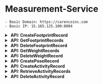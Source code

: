 # Measurement-Service

    - Basic Domain: https://carencoinc.com
    - Basic IP: 15.165.125.100:8084


<!-- api-1-start -->
<details markdown="1">
<summary><strong>&nbsp;API: CreateFootprintRecord</strong></summary>



## Basic Information

| Method | URL                                              |
|--------|--------------------------------------------------|
| POST   | `/kr/measurement-service/v1/footprints/{userId}` |

### Request

#### Parameters(@PathVariable)

| Name     | Type   | Description            | Required | Remarks |
|----------|--------|------------------------|----------|---------|
| `userId` | String | User Unique identifier | Yes      |         |

#### Parameters(@RequestParam)

| Name        | Type          | Description                          | Required | Remarks |
|-------------|---------------|--------------------------------------|----------|---------|
| `timestamp` | LocalDateTime | Measurement date and time            | Yes      |         |
| `rawData`   | String        | Measured raw data                    | Yes      |         |

### Response

#### Body

| Name                      | Type          | Description                                                                      |
|---------------------------|---------------|----------------------------------------------------------------------------------|
| `message`                 | String        | The result message of the API call (e.g., plantar pressure measurement complete) |
| `data`                    | Object        | Contains data related to the user's plantar pressure                             |
| `data.id`                 | UUID          | Unique identifier (ID) for the plantar pressure record                           |
| `data.userId`             | String        | ID of the user who requested the measurement                                     |
| `data.measuredDateTime`   | LocalDateTime | The date and time when the plantar pressure measurement was taken                |
| `data.firstClassType`     | Double        | The first-ranked plantar pressure class type                                     |
| `data.firstAccuracy`      | Double        | The accuracy (similarity) of the first-ranked class type                         |
| `data.secondaryClassType` | Double        | The second-ranked plantar pressure class type                                    |
| `data.secondaryAccuracy`  | Double        | The accuracy (similarity) of the second-ranked class type                        |
| `data.thirdClassType`     | Double        | The third-ranked plantar pressure class type                                     |
| `data.thirdAccuracy`      | Double        | The accuracy (similarity) of the third-ranked class type                         |
| `data.leftFootLength`     | Double        | Length of the left foot (in millimeters)                                         |
| `data.leftFootWidth`      | Double        | Width of the left foot (in millimeters)                                          |
| `data.rightFootLength`    | Double        | Length of the right foot (in millimeters)                                        |
| `data.rightFootWidth`     | Double        | Width of the right foot (in millimeters)                                         |
| `data.footprintImageUrl`  | String        | URL of the saved plantar pressure image                                          |
| `data.weight`             | Double        | The user's weight (in kilograms)                                                 |

<details markdown=>
  <summary><strong>Example</strong></summary>

## Request

### Postman 요청

아래 버튼을 클릭하면 `Postman`에서 API 요청을 실행할 수 있습니다.

[![Run in Postman](https://run.pstmn.io/button.svg)](https://carenco.postman.co/workspace/Care%26CO~7c4d2551-cc9d-413f-b156-4c350b99eb32/request/27911837-2e1ffee0-55b5-4be5-89d5-a181a8ae21b6?action=share&creator=32584424&ctx=documentation)

```bash
  curl POST 'https://carencoinc.com/kr/measurement-service/v1/footprints/{userId}?timestamp=&rawData='
```

## Response

<details>
<summary><strong>200 OK</strong></summary>

###### Body

```json
{
  "message": "Plantar pressure measurement complete",
  "data": {
    "id": "",
    "userId": "",
    "measuredDateTime": "YYYY-MM-DDThh:mm:ss",
    "firstClassType": 0.0,
    "firstAccuracy": 0.0,
    "secondaryClassType": 0.0,
    "secondaryAccuracy": 0.0,
    "thirdClassType": 0.0,
    "thirdAccuracy": 0.0,
    "leftFootLength": 0.0,
    "leftFootWidth": 0.0,
    "rightFootLength": 0.0,
    "rightFootWidth": 0.0,
    "footprintImageUrl": "",
    "weight": 0.0
  }
}
```

</details>

<details>
<summary><strong>400 BadRequest</strong></summary>

###### Body

```json
{
  "message": "Invalid request parameters",
  "error": "Error detail message"
}
```
</details>

<details>
<summary><strong>500 InternalServerError</strong></summary>

###### Body

```json
{
  "message": "Error creating footprint record",
  "error": "Error detail message"
}
```

</details>

</details>

---

</details>
<!-- api-1-end -->


<!-- api-2-start -->
<details markdown="1">
<summary><strong>&nbsp;API: GetFootprintRecords</strong></summary>


## Basic Information

| Method | URL                                              |
|--------|--------------------------------------------------|
| GET    | `/kr/measurement-service/v1/footprints/{userId}` |

### Request

#### Parameters(@PathVariable)

| Name     | Type   | Description            | Required | Remarks |
|----------|--------|------------------------|----------|---------|
| `userId` | String | User Unique identifier | Yes      |         |

#### Parameters(@RequestParam)

| Name   | Type          | Description                                   | Required | Remarks |
|--------|---------------|-----------------------------------------------|----------|---------|
| `from` | LocalDateTime | Query start date and time                     | No       |         |
| `to`   | LocalDateTime | Query end date and time                       | No       |         |
| `size` | int           | Number of records to retrieve                 | No       |         |
| `page` | int           | Page number of the queried data               | No       |         |
| `sort` | String        | Sorting method (e.g., measuredDateTime, desc) | No       |         |

> ### Additional Query Logic for `GetFootprintRecords`
> The `findByUserIdAndDateTimeRange` method includes logic to filter records based on various conditions. Below are the details:
>
> #### Query Conditions
>
> 1. **Both `from` and `to` parameters are provided:**
     >     - Filters records where the measurement timestamp (`measuredDateTime`) is between `fromDateTime` and `toDateTime` (inclusive).
>     - Repository method: `findByUserIdAndMeasuredDateTimeBetween`.
>
> 2. **Only `from` parameter is provided:**
     >     - Filters records where the measurement timestamp (`measuredDateTime`) is after `fromDateTime`.
>     - Repository method: `findByUserIdAndMeasuredDateTimeAfter`.
>
> 3. **Only `to` parameter is provided:**
     >     - Filters records where the measurement timestamp (`measuredDateTime`) is before `toDateTime`.
>     - Repository method: `findByUserIdAndMeasuredDateTimeBefore`.
>
> 4. **Neither `from` nor `to` parameters are provided:**
     >     - Returns all records for the given user, without date filtering.
>     - Repository method: `findByUserId`.
>
> #### Pagination and Sorting
>
> - **Pagination:**
    >     - The `page` and `size` parameters determine the pagination behavior.
>     - These are passed into the `PageRequest` object to fetch the corresponding page of records.
>
> - **Sorting:**
    >     - The `sort` parameter defines the sorting behavior. It should follow the format: `field,direction`.
            >         - `field`: The name of the field to sort by (e.g., `measuredDateTime`).
>         - `direction`: Sorting direction (`asc` for ascending, `desc` for descending). Defaults to ascending if omitted.
>     - Example values:
        >         - `measuredDateTime,desc`: Sort by `measuredDateTime` in descending order.
>         - `weight,asc`: Sort by `weight` in ascending order.
>     - **Error Handling:**
        >         - If the `sort` parameter is invalid, an `IllegalArgumentException` is thrown with a message explaining the expected format.
>
> #### Example Query Scenarios
>
> 1. **Retrieve all records for a user within a specific date range, sorted by timestamp in descending order:**
     >     - Parameters: `from=2025-01-01T00:00:00`, `to=2025-01-31T23:59:59`, `sort=measuredDateTime,desc`.
>
> 2. **Retrieve all records after a specific date:**
     >     - Parameters: `from=2025-01-01T00:00:00`, `sort=measuredDateTime,asc`.
>
> 3. **Retrieve paginated records without any date filters:**
     >     - Parameters: `page=1`, `size=10`.
>
> #### Error Handling for Invalid Sorting
>
> - If the `sort` parameter is not in the correct format (e.g., missing field or direction), the following exception will be raised:
    >   ```json
>   {
>     "message": "Invalid sort parameter. Expected format: 'field,direction'.",
>     "error": "Detailed error message explaining the issue"
>   }

### Response

#### Body

| Name                      | Type          | Description                                                                      |
|---------------------------|---------------|----------------------------------------------------------------------------------|
| `message`                 | String        | The result message of the API call (e.g., plantar pressure measurement complete) |
| `data`                    | Object        | Contains data related to the user's plantar pressure                             |
| `data.id`                 | UUID          | Unique identifier (ID) for the plantar pressure record                           |
| `data.userId`             | String        | ID of the user who requested the measurement                                     |
| `data.measuredDateTime`   | LocalDateTime | The date and time when the plantar pressure measurement was taken                |
| `data.firstClassType`     | Double        | The first-ranked plantar pressure class type                                     |
| `data.firstAccuracy`      | Double        | The accuracy (similarity) of the first-ranked class type                         |
| `data.secondaryClassType` | Double        | The second-ranked plantar pressure class type                                    |
| `data.secondaryAccuracy`  | Double        | The accuracy (similarity) of the second-ranked class type                        |
| `data.thirdClassType`     | Double        | The third-ranked plantar pressure class type                                     |
| `data.thirdAccuracy`      | Double        | The accuracy (similarity) of the third-ranked class type                         |
| `data.leftFootLength`     | Double        | Length of the left foot (in millimeters)                                         |
| `data.leftFootWidth`      | Double        | Width of the left foot (in millimeters)                                          |
| `data.rightFootLength`    | Double        | Length of the right foot (in millimeters)                                        |
| `data.rightFootWidth`     | Double        | Width of the right foot (in millimeters)                                         |
| `data.footprintImageUrl`  | String        | URL of the saved plantar pressure image                                          |
| `data.weight`             | Double        | The user's weight (in kilograms)                                                 |


<details markdown=>
  <summary><strong>Example</strong></summary>

## Request

### Postman 요청

아래 버튼을 클릭하면 `Postman`에서 API 요청을 실행할 수 있습니다.

[![Run in Postman](https://run.pstmn.io/button.svg)](https://carenco.postman.co/workspace/Care%26CO~7c4d2551-cc9d-413f-b156-4c350b99eb32/request/27911837-fb32bbe2-8e0d-46e2-ad45-3972a173ac52?action=share&creator=32584424&ctx=documentation)


```bash
  curl GET 'https://carencoinc.com/kr/measurement-service/v1/footprints/{userId}'
```

## Response

<details>
<summary><strong>200 OK</strong></summary>

###### Body

```json
{
  "message": "Plantar pressure records retrieved",
  "data": [
    {
      "id": "",
      "userId": "",
      "measuredDateTime": "YYYY-MM-DDThh:mm:ss",
      "firstClassType": 0.0,
      "firstAccuracy": 0.0,
      "secondaryClassType": 0.0,
      "secondaryAccuracy": 0.0,
      "thirdClassType": 0.0,
      "thirdAccuracy": 0.0,
      "leftFootLength": 0.0,
      "leftFootWidth": 0.0,
      "rightFootLength": 0.0,
      "rightFootWidth": 0.0,
      "footprintImageUrl": "",
      "weight": 0.0
    },
    {
      "id": "",
      "userId": "",
      "measuredDateTime": "YYYY-MM-DDThh:mm:ss",
      "firstClassType": 0.0,
      "firstAccuracy": 0.0,
      "secondaryClassType": 0.0,
      "secondaryAccuracy": 0.0,
      "thirdClassType": 0.0,
      "thirdAccuracy": 0.0,
      "leftFootLength": 0.0,
      "leftFootWidth": 0.0,
      "rightFootLength": 0.0,
      "rightFootWidth": 0.0,
      "footprintImageUrl": "",
      "weight": 0.0
    }
  ]
}
```

</details>

<details>
<summary><strong>400 BadRequest</strong></summary>
###### Body

```json
{
  "message": "Invalid request parameters",
  "error": "Error detail message"
}
```

</details>

<details>
<summary><strong>500 InternalServerError</strong></summary>

###### Body

```json
{
  "message": "Error retrieving footprint records",
  "error" : "Error detail message"
}
```

</details>

</details>

---

</details>
<!-- api-2-end -->


<!-- api-3-start -->
<details markdown="1">
<summary><strong>&nbsp;API: DeleteFootprintRecord</strong></summary>

## Basic Information

| Method | URL                                          |
|--------|----------------------------------------------|
| POST   | `/kr/measurement-service/v1/footprints/{id}` |

### Request

#### Parameters(@PathVariable)

| Name | Type | Description                       | Required | Remarks |
|------|------|-----------------------------------|----------|---------|
| `id` | UUID | FootprintRecord Unique identifier | Yes      |         |

### Response

#### Body

| Name                      | Type          | Description                                                                |
|---------------------------|---------------|----------------------------------------------------------------------------|
| `message`                 | String        | The result message of the API call (e.g., plantar pressure record deleted) |

<details markdown=>
  <summary><strong>Example</strong></summary>

## Request

### Postman 요청

아래 버튼을 클릭하면 `Postman`에서 API 요청을 실행할 수 있습니다.

[![Run in Postman](https://run.pstmn.io/button.svg)](https://carenco.postman.co/workspace/Care%26CO~7c4d2551-cc9d-413f-b156-4c350b99eb32/request/27911837-8ec36dc1-f0e3-4df9-bb88-7f4b313af967?action=share&creator=32584424&ctx=documentation)

```bash
  curl DELETE 'https://carencoinc.com/kr/measurement-service/v1/footprints/{id}
```

## Response

<details>
<summary><strong>200 OK</strong></summary>

###### Body

```json
{
  "message": "Plantar pressure record deleted"
}
```

</details>

<details>
<summary><strong>400 BadRequest</strong></summary>

###### Body

```json
{
  "message": "Invalid request parameters",
  "error": "Error detail message"
}
```

</details>

<details>
<summary><strong>500 InternalServerError</strong></summary>

###### Body

```json
{
  "message": "Error deleting footprint record",
  "error": "Error detail message"
}
```

</details>

</details>

---

</details>
<!-- api-3-end -->


<!-- api-4-start -->
<details markdown="1">
<summary><strong>&nbsp;API: GetWeightRecords</strong></summary>


## Basic Information

| Method | URL                                           |
|--------|-----------------------------------------------|
| GET    | `/kr/measurement-service/v1/weights/{userId}` |

### Request

#### Parameters(@PathVariable)

| Name     | Type   | Description            | Required | Remarks |
|----------|--------|------------------------|----------|---------|
| `userId` | String | User Unique identifier | Yes      |         |

#### Parameters(@RequestParam)

| Name   | Type          | Description                                  | Required | Remarks |
|--------|---------------|----------------------------------------------|----------|---------|
| `from` | LocalDateTime | Query start date and time                    | No       |         |
| `to`   | LocalDateTime | Query end date and time                      | No       |         |
| `size` | int           | Number of records to retrieve                | No       |         |
| `page` | int           | Page number of the queried data              | No       |         |
| `sort` | String        | Sorting method (e.g., measuredDateTime, desc) | No       |         |

> ### Additional Query Logic for `GetWeightRecords`
> The `findByUserIdAndDateTimeRange` method includes logic to filter records based on various conditions. Below are the details:
>
> #### Query Conditions
>
> 1. **Both `from` and `to` parameters are provided:**
     >     - Filters records where the measurement timestamp (`measuredDateTime`) is between `fromDateTime` and `toDateTime` (inclusive).
     >     - Repository method: `findByUserIdAndMeasuredDateTimeBetween`.
>
> 2. **Only `from` parameter is provided:**
     >     - Filters records where the measurement timestamp (`measuredDateTime`) is after `fromDateTime`.
     >     - Repository method: `findByUserIdAndMeasuredDateTimeAfter`.
>
> 3. **Only `to` parameter is provided:**
     >     - Filters records where the measurement timestamp (`measuredDateTime`) is before `toDateTime`.
     >     - Repository method: `findByUserIdAndMeasuredDateTimeBefore`.
>
> 4. **Neither `from` nor `to` parameters are provided:**
     >     - Returns all records for the given user, without date filtering.
     >     - Repository method: `findByUserId`.
>
> #### Pagination and Sorting
>
> - **Pagination:**
    >     - The `page` and `size` parameters determine the pagination behavior.
    >     - These are passed into the `PageRequest` object to fetch the corresponding page of records.
>
> - **Sorting:**
    >     - The `sort` parameter defines the sorting behavior. It should follow the format: `field,direction`.
    >         - `field`: The name of the field to sort by (e.g., `measuredDateTime`).
    >         - `direction`: Sorting direction (`asc` for ascending, `desc` for descending). Defaults to ascending if omitted.
    >     - Example values:
            >         - `measuredDateTime,desc`: Sort by `measuredDateTime` in descending order.
            >         - `weight,asc`: Sort by `weight` in ascending order.
>     - **Error Handling:**
        >         - If the `sort` parameter is invalid, an `IllegalArgumentException` is thrown with a message explaining the expected format.
>
> #### Example Query Scenarios
>
> 1. **Retrieve all records for a user within a specific date range, sorted by timestamp in descending order:**
     >     - Parameters: `from=2025-01-01T00:00:00`, `to=2025-01-31T23:59:59`, `sort=measuredDateTime,desc`.
>
> 2. **Retrieve all records after a specific date:**
     >     - Parameters: `from=2025-01-01T00:00:00`, `sort=measuredDateTime,asc`.
>
> 3. **Retrieve paginated records without any date filters:**
     >     - Parameters: `page=1`, `size=10`.
>
> #### Error Handling for Invalid Sorting
>
> - If the `sort` parameter is not in the correct format (e.g., missing field or direction), the following exception will be raised:
    >   ```json
    >   {
    >     "message": "Invalid sort parameter. Expected format: 'field,direction'.",
    >     "error": "Detailed error message explaining the issue"
    >   }

### Response

#### Body

| Name                      | Type          | Description                                             |
|---------------------------|---------------|---------------------------------------------------------|
| `data`                    | Object        | Contains data related to the user's weight              |
| `data.id`                 | UUID          | Unique identifier (ID) for the weight record            |
| `data.userId`             | String        | ID of the user who requested the measurement            |
| `data.measuredDateTime`   | LocalDateTime | The date and time when the weight measurement was taken |
| `data.measurementMethod`  | String        | The method used to measure                              |
| `data.weight`             | Double        | The user's weight (in kilograms)                        |


<details markdown=>
  <summary><strong>Example</strong></summary>

## Request

### Postman 요청

아래 버튼을 클릭하면 `Postman`에서 API 요청을 실행할 수 있습니다.

[![Run in Postman](https://run.pstmn.io/button.svg)](https://carenco.postman.co/workspace/Care%26CO~7c4d2551-cc9d-413f-b156-4c350b99eb32/request/27911837-0797420f-ad6a-4cfc-87cf-67ce5162b75d?action=share&creator=32584424&ctx=documentation)


```bash
  curl GET 'https://carencoinc.com/kr/measurement-service/v1/weights/{userId}'
```

## Response

<details>
<summary><strong>200 OK</strong></summary>

###### Body

```json
{
  "message": "The weight records retrieved",
  "data": [
    {
      "id": "",
      "userId": "",
      "measuredDateTime": "YYYY-MM-DDThh:mm:ss",
      "measurementMethod": "",
      "weight": 0.0
    },
    {
      "id": "",
      "userId": "",
      "measuredDateTime": "YYYY-MM-DDThh:mm:ss",
      "measurementMethod": "",
      "weight": 0.0
    }
  ]
}
```

</details>

<details>
<summary><strong>400 BadRequest</strong></summary>
###### Body

```json
{
  "message": "Invalid request parameters",
  "error": "Error detail message"
}
```

</details>

<details>
<summary><strong>500 InternalServerError</strong></summary>

###### Body

```json
{
  "message": "Error retrieving weight records",
  "error" : "Error detail message"
}
```

</details>

</details>

---

</details>
<!-- api-4-end -->


<!-- api-5-start -->
<details markdown="1">
<summary><strong>&nbsp;API: DeleteWeightRecord</strong></summary>

## Basic Information

| Method | URL                                       |
|--------|-------------------------------------------|
| POST   | `/kr/measurement-service/v1/weights/{id}` |

### Request

#### Parameters(@PathVariable)

| Name | Type | Description                        | Required | Remarks |
|------|------|------------------------------------|----------|---------|
| `id` | UUID | Unique identifier of Weight record | Yes      |         |

### Response

#### Body

| Name                      | Type          | Description                                                       |
|---------------------------|---------------|-------------------------------------------------------------------|
| `message`                 | String        | The result message of the API call (e.g., weights record deleted) |

<details markdown=>
  <summary><strong>Example</strong></summary>

## Request

### Postman 요청

아래 버튼을 클릭하면 `Postman`에서 API 요청을 실행할 수 있습니다.

[![Run in Postman](https://run.pstmn.io/button.svg)](https://carenco.postman.co/workspace/Care%26CO~7c4d2551-cc9d-413f-b156-4c350b99eb32/request/27911837-5b354fca-a850-4e16-bf9b-2ae399372f4d?action=share&creator=32584424&ctx=documentation)

```bash
  curl DELETE 'https://carencoinc.com/kr/measurement-service/v1/weights/{id}
```

## Response

<details>
<summary><strong>200 OK</strong></summary>

###### Body

```json
{
}
```

</details>

<details>
<summary><strong>400 BadRequest</strong></summary>

###### Body

```json
{
  "message": "Invalid request parameters",
  "error": "Error detail message"
}
```

</details>

<details>
<summary><strong>500 InternalServerError</strong></summary>

###### Body

```json
{
  "message": "Error deleting weight record",
  "error": "Error detail message"
}
```

</details>

</details>

---

</details>
<!-- api-5-end -->


<!-- api-6-start -->
<details markdown="1">
<summary><strong>&nbsp;API: CreatePoseRecord</strong></summary>



## Basic Information

| Method | URL                                        |
|--------|--------------------------------------------|
| POST   | `/kr/measurement-service/v1/pose/{userId}` |

### Request

#### Parameters(@PathVariable)

| Name     | Type   | Description            | Required | Remarks |
|----------|--------|------------------------|----------|---------|
| `userId` | String | User Unique identifier | Yes      |         |

#### Parameters(@RequestParam)

| Name        | Type          | Description                 | Required | Remarks |
|-------------|---------------|-----------------------------|----------|---------|
| `timestamp` | LocalDateTime | Measurement date and time   | Yes      |         |
| `file`      | MultipartFile | The file for measuring pose | Yes      |         |

### Response

#### Body

| Name                    | Type          | Description                                                          |
|-------------------------|---------------|----------------------------------------------------------------------|
| `message`               | String        | The result message of the API call (e.g., pose measurement complete) |
| `data`                  | Object        | Contains data related to the user's pose estimation                  |
| `data.id`               | UUID          | Unique identifier (ID) for the pose record                           |
| `data.userId`           | String        | ID of the user who requested the measurement                         |
| `data.measuredDateTime` | LocalDateTime | The date and time when the pose estimation was taken                 |
| `data.angleFace`        | Double        | Represents the angle of the person's face in degrees.                |
| `data.anglePelvis`      | Double        | Represents the angle of the person's pelvis in degrees.              |
| `data.angleShoulder`    | Double        | Represents the angle of the person's shoulder in degrees.            |
| `data.classType`        | Int           | The classType of the pose estimation result                          |
| `data.accuracy`         | Double        | The accuracy of the classType                                        |
| `data.imageUrl`         | String        | URL of the saved pose image                                          |

<details markdown=>
  <summary><strong>Example</strong></summary>

## Request

### Postman 요청

아래 버튼을 클릭하면 `Postman`에서 API 요청을 실행할 수 있습니다.

[![Run in Postman](https://run.pstmn.io/button.svg)](https://carenco.postman.co/workspace/Care%26CO~7c4d2551-cc9d-413f-b156-4c350b99eb32/request/27911837-965fbe4d-6592-400b-bd89-31a24946fa3e?action=share&creator=32584424&ctx=documentation)

```bash
  curl POST 'https://carencoinc.com/kr/measurement-service/v1/pose/{userId}?timestamp='
```

## Response

<details>
<summary><strong>200 OK</strong></summary>

###### Body

```json
{
  "message": "Pose estimation complete",
  "data": {
    "id": "",
    "userId": "",
    "measuredDateTime": "",
    "angleFace": 0.0,
    "anglePelvis": 0.0,
    "angleShoulder": 0.0,
    "classType": 0,
    "accuracy": 0.0,
    "imageUrl": ""
  }
}

```

</details>

<details>
<summary><strong>400 BadRequest</strong></summary>

###### Body

```json
{
  "message": "Invalid request parameters",
  "error": "Error detail message"
}
```
</details>

<details>
<summary><strong>500 InternalServerError</strong></summary>

###### Body

```json
{
  "message": "Error creating pose record",
  "error": "Error detail message"
}
```

</details>

</details>

---

</details>
<!-- api-6-end -->



<!-- api-7-start -->
<details markdown="1">
<summary><strong>&nbsp;API: CreateActivityRecord</strong></summary>



## Basic Information

| Method | URL                                          |
|--------|----------------------------------------------|
| POST   | `/api/v1/measurement/users/{uid}/activities` |

### Request

#### Parameters(@PathVariable)

| Name  | Type | Description            | Required | Remarks |
|-------|------|------------------------|----------|---------|
| `uid` | UUID | User Unique identifier | Yes      |         |

#### Parameters(@RequestBody)

| Name             | Type      | Description                                     | Required | Remarks |
|------------------|-----------|-------------------------------------------------|----------|---------|
| `category`       | String    | Type of activity record                         |          |         |
| `activity_date`  | LocalDate | Date of the activity                            |          |         |
| `start_time`     | LocalTime | Start time of the activity                      |          |         |
| `end_time`       | LocalTime | End time of the activity                        |          |         |
| `pain_decreased` | boolean   | Whether the pain was reduced after the activity | No       |         |
| `same_pain`      | boolean   | Whether the pain remained unchanged             | No       |         |
| `mild_pain`      | boolean   | Whether the pain was mild                       | No       |         |
| `moderate_pain`  | boolean   | Whether the pain was moderate                   | No       |         |
| `severe_pain`    | boolean   | Whether the pain was severe                     | No       |         |


### Response

#### Body

| Name                    | Type      | Description                                                |
|-------------------------|-----------|------------------------------------------------------------|
| `success`               | boolean   | Indicates whether the API call was successful (true/false) |
| `data`                  | Object    | Contains data related to the user's activity record        |
| `data.id`               | UUID      | Unique identifier (ID) for the activity record             |
| `data.uid`              | UUID      | ID of the user who requested                               |
| `data.type`             | String    | Type of activity record                                    |
| `data.activityDate`     | LocalDate | Date of the activity                                       |
| `data.startTime`        | LocalTime | Start time of the activity                                 |
| `data.endTime`          | LocalTime | End time of the activity                                   |
| `data.painLog`          | Object    | Contains data related to the user's activity pain record   |
| `painLog.id`            | UUID      | Unique identifier (ID) for the pain record                 |
| `painLog.painDecreased` | boolean   | Whether the pain was reduced after the activity            | 
| `painLog.samePain`      | boolean   | Whether the pain remained unchanged                        | 
| `painLog.mildPain`      | boolean   | Whether the pain was mild                                  | 
| `painLog.moderatePain`  | boolean   | Whether the pain was moderate                              | 
| `painLog.severePain`    | boolean   | Whether the pain was severe                                | 


<details markdown=>
  <summary><strong>Example</strong></summary>

## Request

### Postman 요청

아래 버튼을 클릭하면 `Postman`에서 API 요청을 실행할 수 있습니다.

[![Run in Postman](https://run.pstmn.io/button.svg)](https://carenco.postman.co/workspace/Care%26CO~7c4d2551-cc9d-413f-b156-4c350b99eb32/example/27911837-f3383c46-0500-401a-b925-3c1dbe08e935?action=share&creator=32584424&ctx=documentation)

```bash
  curl POST 'https://carencoinc.com/api/v1/measurement/users/{uid}/activities'
    --header 'Content-Type: application/json' \
    --data '{
        "category": "",
        "activity_date": "",
        "start_time": "",
        "end_time": "",
        "pain_decreased": "",
        "same_pain": "",
        "mild_pain": "",
        "moderate_pain": "",
        "severe_pain": ""
    }'
```

## Response

<details>
<summary><strong>200 OK</strong></summary>

###### Body

```json
{
  "success": true,
  "data": {
    "id": "dcad5dfa-8b36-4736-84f7-04e68b40a0ac",
    "uid": "469a4b9a-986d-429f-82ba-0795ab91c2d3",
    "type": "ORIENTAL_TREATMENT",
    "activityDate": "2025-05-13",
    "startTime": "13:00:00",
    "endTime": "14:00:00",
    "painLog": {
      "id": "2884133d-bfe1-4dff-a668-a4f475833cde",
      "painDecreased": true,
      "samePain": false,
      "mildPain": false,
      "moderatePain": false,
      "severePain": false
    }
  }
}
```

</details>

<details>
<summary><strong>400 BadRequest</strong></summary>

###### Body

```json
{
    "code": "CHECK_PARAMETER"
}
```
</details>

<details>
<summary><strong>500 InternalServerError</strong></summary>

###### Body

```json
{
  "message": "Error creating activity record",
  "error": "Error detail message"
}
```

</details>

</details>

---

</details>
<!-- api-7-end -->



<!-- api-8-start -->
<details markdown="1">
<summary><strong>&nbsp;API: RetrieveActivityRecords</strong></summary>



## Basic Information

| Method | URL                                          |
|--------|----------------------------------------------|
| GET    | `/api/v1/measurement/users/{uid}/activities` |

### Request

#### Parameters(@PathVariable)

| Name  | Type | Description            | Required | Remarks |
|-------|------|------------------------|----------|---------|
| `uid` | UUID | User Unique identifier | Yes      |         |


#### Parameters(@RequestParam)

| Name      | Type      | Description                            | Required | Remarks |
|-----------|-----------|----------------------------------------|----------|---------|
| `from`    | LocalDate | Query start date                       | No       |         |
| `to`      | LocalDate | Query end date                         | No       |         |
| `size`    | int       | Number of records to retrieve          | No       |         |
| `page`    | int       | Page number of the queried data        | No       |         |
| `sort`    | String    | Sorting method (e.g., startTime, desc) | No       |         |

> ### Additional Query Logic for `GetActivityRecords`
> The `findByUidAndDateRange` method includes logic to filter records based on various conditions. Below are the
> details:
>
> #### Query Conditions
>
> 1. **Both `from` and `to` parameters are provided:**
     >     - Filters records where the measurement timestamp (`activityDate`) is between `fromDate` and
     `toDate` (inclusive).
     >     - Repository method: `findByUidAndActivityDateBetween`.
>
> 2. **Only `from` parameter is provided:**
     >     - Filters records where the measurement timestamp (`activityDate`) is after `fromDate`.
     >     - Repository method: `findByUidAndActivityDateAfter`.
>
> 3. **Only `to` parameter is provided:**
     >     - Filters records where the measurement timestamp (`activityDate`) is before `toDate`.
     >     - Repository method: `findByUidAndActivityDateBefore`.
>
> 4. **Neither `from` nor `to` parameters are provided:**
     >     - Returns all records for the given user, without date filtering.
     >     - Repository method: `findByUid`.
>
> #### Pagination and Sorting
>
> - **Pagination:**
    >     - The `page` and `size` parameters determine the pagination behavior.
    >     - These are passed into the `PageRequest` object to fetch the corresponding page of records.
>
> - **Sorting:**
    >     - The `sort` parameter defines the sorting behavior. It should follow the format: `field,direction`.
    >         - `field`: The name of the field to sort by (e.g., `startTime`).
    >         - `direction`: Sorting direction (`asc` for ascending, `desc` for descending). Defaults to ascending if
    omitted.
    >     - Example values:
    >         - `startTime,desc`: Sort by `startTime` in descending order.
    >         - `weight,asc`: Sort by `weight` in ascending order.
    >
- **Error Handling:**
  >         - If the `sort` parameter is invalid, an `IllegalArgumentException` is thrown with a message explaining the
  expected format.
>
> #### Example Query Scenarios
>
> 1. **Retrieve all records for a user within a specific date range, sorted by timestamp in descending order:**
     >     - Parameters: `from=2025-01-01`, `to=2025-01-31`, `sort=startTime,desc`.
>
> 2. **Retrieve all records after a specific date:**
     >     - Parameters: `from=2025-01-01`, `sort=startTime,asc`.
>
> 3. **Retrieve paginated records without any date filters:**
     >     - Parameters: `page=1`, `size=10`.


### Response

#### Body

| Name                    | Type      | Description                                                |
|-------------------------|-----------|------------------------------------------------------------|
| `success`               | boolean   | Indicates whether the API call was successful (true/false) |
| `data`                  | Object    | Contains data related to the user's activity record        |
| `data.id`               | UUID      | Unique identifier (ID) for the activity record             |
| `data.uid`              | UUID      | ID of the user who requested                               |
| `data.type`             | String    | Type of activity record                                    |
| `data.activityDate`     | LocalDate | Date of the activity                                       |
| `data.startTime`        | LocalTime | Start time of the activity                                 |
| `data.endTime`          | LocalTime | End time of the activity                                   |
| `data.painLog`          | Object    | Contains data related to the user's activity pain record   |
| `painLog.id`            | UUID      | Unique identifier (ID) for the pain record                 |
| `painLog.painDecreased` | boolean   | Whether the pain was reduced after the activity            | 
| `painLog.samePain`      | boolean   | Whether the pain remained unchanged                        | 
| `painLog.mildPain`      | boolean   | Whether the pain was mild                                  | 
| `painLog.moderatePain`  | boolean   | Whether the pain was moderate                              | 
| `painLog.severePain`    | boolean   | Whether the pain was severe                                | 

<details markdown=>
  <summary><strong>Example</strong></summary>

## Request

### Postman 요청

아래 버튼을 클릭하면 `Postman`에서 API 요청을 실행할 수 있습니다.

[![Run in Postman](https://run.pstmn.io/button.svg)](https://carenco.postman.co/workspace/Care%26CO~7c4d2551-cc9d-413f-b156-4c350b99eb32/example/27911837-a11ce1a8-27df-4591-bf9b-decfc4bddd13?action=share&creator=32584424&ctx=documentation)

```bash
  curl GET 'https://carencoinc.com/api/v1/measurement/users/{uid}/activities?from=2025-05-13&to=2025-05-13&size=1&page=0&sort=startTime,asc'
```

## Response

<details>
<summary><strong>200 OK</strong></summary>

###### Body

```json
{
  "success": true,
  "data": [
    {
      "id": "dcad5dfa-8b36-4736-84f7-04e68b40a0ac",
      "uid": "469a4b9a-986d-429f-82ba-0795ab91c2d3",
      "type": "ORIENTAL_TREATMENT",
      "activityDate": "2025-05-13",
      "startTime": "13:00:00",
      "endTime": "14:00:00",
      "painLog": {
        "id": "2884133d-bfe1-4dff-a668-a4f475833cde",
        "painDecreased": true,
        "samePain": false,
        "mildPain": false,
        "moderatePain": false,
        "severePain": false
      }
    },
    {
      "id": "a48ec36c-9caf-4227-b4c0-05118696b4ba",
      "uid": "469a4b9a-986d-429f-82ba-0795ab91c2d3",
      "type": "ORIENTAL_TREATMENT",
      "activityDate": "2025-05-13",
      "startTime": "12:00:00",
      "endTime": "13:00:00",
      "painLog": {
        "id": "f87e05b6-666a-4e4f-8881-1921c7923c42",
        "painDecreased": true,
        "samePain": false,
        "mildPain": false,
        "moderatePain": false,
        "severePain": false
      }
    }
  ]
}
```

</details>

<details>
<summary><strong>400 BadRequest</strong></summary>

###### Body

```json
{
    "code": "CHECK_PARAMETER"
}
```
</details>

<details>
<summary><strong>500 InternalServerError</strong></summary>

###### Body

```json
{
  "message": "Error retrieving activity record",
  "error": "Error detail message"
}
```

</details>

</details>

---

</details>
<!-- api-8-end -->



<!-- api-9-start -->
<details markdown="1">
<summary><strong>&nbsp;API: DeleteActivityRecord</strong></summary>



## Basic Information

| Method | URL                                               |
|--------|---------------------------------------------------|
| DELETE | `/api/v1/measurement/users/{uid}/activities/{id}` |

### Request

#### Parameters(@PathVariable)

| Name  | Type | Description                                    | Required | Remarks |
|-------|------|------------------------------------------------|----------|---------|
| `uid` | UUID | User Unique identifier                         | Yes      |         |
| `id`  | UUID | Unique identifier (ID) for the activity record | Yes      |         |

### Response

#### Body

| Name                    | Type      | Description                                                |
|-------------------------|-----------|------------------------------------------------------------|
| `success`               | boolean   | Indicates whether the API call was successful (true/false) |

<details markdown=>
  <summary><strong>Example</strong></summary>

## Request

### Postman 요청

아래 버튼을 클릭하면 `Postman`에서 API 요청을 실행할 수 있습니다.

[![Run in Postman](https://run.pstmn.io/button.svg)](https://carenco.postman.co/workspace/Care%26CO~7c4d2551-cc9d-413f-b156-4c350b99eb32/example/27911837-0f34102c-173b-4a7a-a534-b95b88f86bca?action=share&creator=32584424&ctx=documentation)

```bash
  curl POST 'https://carencoinc.com/api/v1/measurement/users/{uid}/activities/{id}'
```

## Response

<details>
<summary><strong>200 OK</strong></summary>

###### Body

```json
{
  "success": true
}

```

</details>

<details>
<summary><strong>400 BadRequest</strong></summary>

###### Body

```json
{
  "code": "CHECK_PARAMETER"
}
```
</details>

<details>
<summary><strong>500 InternalServerError</strong></summary>

###### Body

```json
{
  "message": "Error deleting activity record",
  "error": "Error detail message"
}
```

</details>

</details>

---

</details>
<!-- api-9-end -->